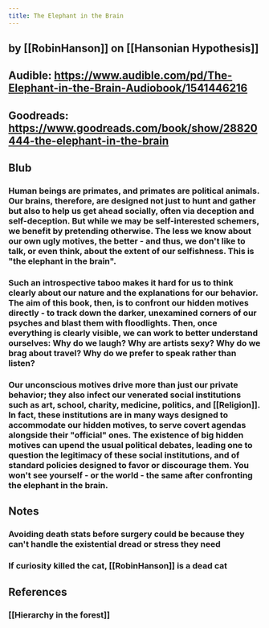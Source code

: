 ```yaml
---
title: The Elephant in the Brain
---
```


## by [[RobinHanson]] on [[Hansonian Hypothesis]]

## Audible: https://www.audible.com/pd/The-Elephant-in-the-Brain-Audiobook/1541446216

## Goodreads: https://www.goodreads.com/book/show/28820444-the-elephant-in-the-brain

## Blub
### Human beings are primates, and primates are political animals. Our brains, therefore, are designed not just to hunt and gather but also to help us get ahead socially, often via deception and self-deception. But while we may be self-interested schemers, we benefit by pretending otherwise. The less we know about our own ugly motives, the better - and thus, we don't like to talk, or even think, about the extent of our selfishness. This is "the elephant in the brain".

### Such an introspective taboo makes it hard for us to think clearly about our nature and the explanations for our behavior. The aim of this book, then, is to confront our hidden motives directly - to track down the darker, unexamined corners of our psyches and blast them with floodlights. Then, once everything is clearly visible, we can work to better understand ourselves: Why do we laugh? Why are artists sexy? Why do we brag about travel? Why do we prefer to speak rather than listen?

### Our unconscious motives drive more than just our private behavior; they also infect our venerated social institutions such as art, school, charity, medicine, politics, and [[Religion]]. In fact, these institutions are in many ways designed to accommodate our hidden motives, to serve covert agendas alongside their "official" ones. The existence of big hidden motives can upend the usual political debates, leading one to question the legitimacy of these social institutions, and of standard policies designed to favor or discourage them. You won't see yourself - or the world - the same after confronting the elephant in the brain.

## Notes
### Avoiding death stats before surgery could be because they can't handle the existential dread or stress they need

### If curiosity killed the cat, [[RobinHanson]] is a dead cat

### 

## References
### [[Hierarchy in the forest]]

### 
